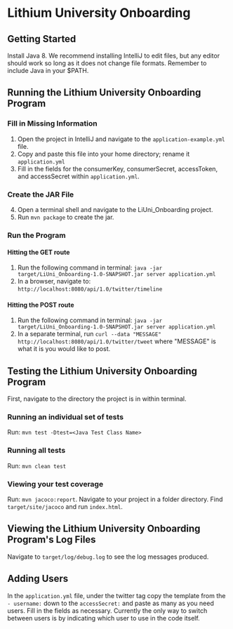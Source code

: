 # Lithium University Onboarding

## Getting Started ##
Install Java 8. We recommend installing IntelliJ to edit files, but any editor should work so long as it does not change file formats. Remember to include Java in your $PATH.

## Running the Lithium University Onboarding Program ##

### Fill in Missing Information ###
1. Open the project in IntelliJ and navigate to the ```application-example.yml``` file.
2. Copy and paste this file into your home directory; rename it ```application.yml```
3. Fill in the fields for the consumerKey, consumerSecret, accessToken, and accessSecret within ```application.yml```.

### Create the JAR File ###
4. Open a terminal shell and navigate to the LiUni_Onboarding project.
5. Run ```mvn package``` to create the jar.

### Run the Program ###
#### Hitting the GET route ####
1. Run the following command in terminal: ```java -jar target/LiUni_Onboarding-1.0-SNAPSHOT.jar server application.yml```
2. In a browser, navigate to: ```http://localhost:8080/api/1.0/twitter/timeline```

#### Hitting the POST route ####
1. Run the following command in terminal: ```java -jar target/LiUni_Onboarding-1.0-SNAPSHOT.jar server application.yml```
2. In a separate terminal, run ```curl --data "MESSAGE" http://localhost:8080/api/1.0/twitter/tweet``` where "MESSAGE" is what it is you would like to post.

## Testing the Lithium University Onboarding Program ##
First, navigate to the directory the project is in within terminal.
### Running an individual set of tests ###
Run: ```mvn test -Dtest=<Java Test Class Name>```
### Running all tests ###
Run: ```mvn clean test```
### Viewing your test coverage ###
Run: ```mvn jacoco:report```.
Navigate to your project in a folder directory. Find `target/site/jacoco` and run `index.html`.

## Viewing the Lithium University Onboarding Program's Log Files ##
Navigate to ```target/log/debug.log``` to see the log messages produced.

## Adding Users ##
In the ```application.yml``` file, under the twitter tag copy the template from the ```- username:``` down to the ```accessSecret:``` and paste as many as you need users. Fill in the fields as necessary.
Currently the only way to switch between users is by indicating which user to use in the code itself.